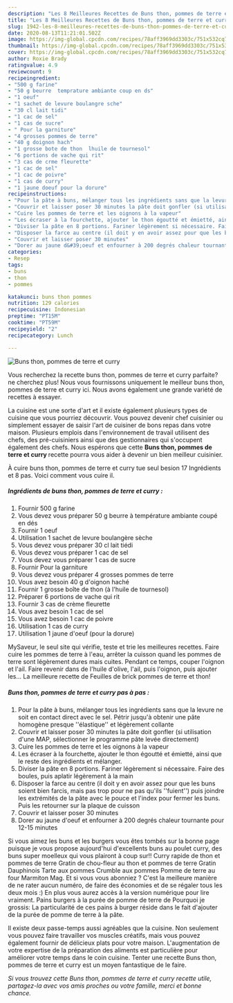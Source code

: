 ```yaml
---
description: "Les 8 Meilleures Recettes de Buns thon, pommes de terre et curry"
title: "Les 8 Meilleures Recettes de Buns thon, pommes de terre et curry"
slug: 1942-les-8-meilleures-recettes-de-buns-thon-pommes-de-terre-et-curry
date: 2020-08-13T11:21:01.502Z
image: https://img-global.cpcdn.com/recipes/78aff3969dd3303c/751x532cq70/buns-thon-pommes-de-terre-et-curry-photo-principale-de-la-recette.jpg
thumbnail: https://img-global.cpcdn.com/recipes/78aff3969dd3303c/751x532cq70/buns-thon-pommes-de-terre-et-curry-photo-principale-de-la-recette.jpg
cover: https://img-global.cpcdn.com/recipes/78aff3969dd3303c/751x532cq70/buns-thon-pommes-de-terre-et-curry-photo-principale-de-la-recette.jpg
author: Roxie Brady
ratingvalue: 4.9
reviewcount: 9
recipeingredient:
- "500 g farine"
- "50 g beurre  temprature ambiante coup en ds"
- "1 oeuf"
- "1 sachet de levure boulangre sche"
- "30 cl lait tidi"
- "1 cac de sel"
- "1 cas de sucre"
- " Pour la garniture"
- "4 grosses pommes de terre"
- "40 g doignon hach"
- "1 grosse bote de thon  lhuile de tournesol"
- "6 portions de vache qui rit"
- "3 cas de crme fleurette"
- "1 cac de sel"
- "1 cac de poivre"
- "1 cas de curry"
- "1 jaune doeuf pour la dorure"
recipeinstructions:
- "Pour la pâte à buns, mélanger tous les ingrédients sans que la levure ne soit en contact direct avec le sel. Pétrir jusqu&#39;à obtenir une pâte homogène presque &#39;&#39;élastique&#39;&#39; et légèrement collante"
- "Couvrir et laisser poser 30 minutes la pâte doit gonfler (si utilisation d&#39;une MAP, sélectionner le programme pâte levée directement)"
- "Cuire les pommes de terre et les oignons à la vapeur"
- "Les écraser à la fourchette, ajouter le thon égoutté et émietté, ainsi que le reste des ingrédients et mélanger."
- "Diviser la pâte en 8 portions. Fariner légèrement si nécessaire. Faire des boules, puis aplatir légèrement à la main"
- "Disposer la farce au centre (il doit y en avoir assez pour que les buns soient bien farcis, mais pas trop pour ne pas qu&#39;ils &#39;&#39;fuient&#39;&#39;) puis joindre les extrémités de la pâte avec le pouce et l&#39;index pour fermer les buns. Puis les retourner sur la plaque de cuisson"
- "Couvrir et laisser poser 30 minutes"
- "Dorer au jaune d&#39;oeuf et enfourner à 200 degrés chaleur tournante pour 12-15 minutes"
categories:
- Resep
tags:
- buns
- thon
- pommes

katakunci: buns thon pommes 
nutrition: 129 calories
recipecuisine: Indonesian
preptime: "PT15M"
cooktime: "PT59M"
recipeyield: "2"
recipecategory: Lunch

---
```



![Buns thon, pommes de terre et curry](https://img-global.cpcdn.com/recipes/78aff3969dd3303c/751x532cq70/buns-thon-pommes-de-terre-et-curry-photo-principale-de-la-recette.jpg)

Vous recherchez la recette buns thon, pommes de terre et curry parfaite? ne cherchez plus! Nous vous fournissons uniquement le meilleur buns thon, pommes de terre et curry ici. Nous avons également une grande variété de recettes à essayer.

La cuisine est une sorte d'art et il existe également plusieurs types de cuisine que vous pourriez découvrir. Vous pouvez devenir chef cuisinier ou simplement essayer de saisir l'art de cuisiner de bons repas dans votre maison. Plusieurs emplois dans l'environnement de travail utilisent des chefs, des pré-cuisiniers ainsi que des gestionnaires qui s'occupent également des chefs. Nous espérons que cette <strong> Buns thon, pommes de terre et curry </strong> recette pourra vous aider à devenir un bien meilleur cuisinier.

<!--inarticleads1-->

À cuire buns thon, pommes de terre et curry tue seul besion 17 Ingrédients et 8 pas. Voici comment vous cuire il.

##### Ingrédients de buns thon, pommes de terre et curry :

1. Fournir 500 g farine
1. Vous devez vous préparer 50 g beurre à température ambiante coupé en dés
1. Fournir 1 oeuf
1. Utilisation 1 sachet de levure boulangère sèche
1. Vous devez vous préparer 30 cl lait tiédi
1. Vous devez vous préparer 1 cac de sel
1. Vous devez vous préparer 1 cas de sucre
1. Fournir  Pour la garniture
1. Vous devez vous préparer 4 grosses pommes de terre
1. Vous avez besoin 40 g d&#39;oignon haché
1. Fournir 1 grosse boîte de thon (à l&#39;huile de tournesol)
1. Préparer 6 portions de vache qui rit
1. Fournir 3 cas de crème fleurette
1. Vous avez besoin 1 cac de sel
1. Vous avez besoin 1 cac de poivre
1. Utilisation 1 cas de curry
1. Utilisation 1 jaune d&#39;oeuf (pour la dorure)


MySaveur, le seul site qui vérifie, teste et trie les meilleures recettes. Faire cuire les pommes de terre à l&#39;eau, arrêter la cuisson quand les pommes de terre sont légèrement dures mais cuites. Pendant ce temps, couper l&#39;oignon et l&#39;ail. Faire revenir dans de l&#39;huile d&#39;olive, l&#39;ail, puis l&#39;oignon, puis ajouter les… La meilleure recette de Feuilles de brick pommes de terre et thon! 

<!--inarticleads2-->

##### Buns thon, pommes de terre et curry pas à pas :

1. Pour la pâte à buns, mélanger tous les ingrédients sans que la levure ne soit en contact direct avec le sel. Pétrir jusqu&#39;à obtenir une pâte homogène presque &#39;&#39;élastique&#39;&#39; et légèrement collante
1. Couvrir et laisser poser 30 minutes la pâte doit gonfler (si utilisation d&#39;une MAP, sélectionner le programme pâte levée directement)
1. Cuire les pommes de terre et les oignons à la vapeur
1. Les écraser à la fourchette, ajouter le thon égoutté et émietté, ainsi que le reste des ingrédients et mélanger.
1. Diviser la pâte en 8 portions. Fariner légèrement si nécessaire. Faire des boules, puis aplatir légèrement à la main
1. Disposer la farce au centre (il doit y en avoir assez pour que les buns soient bien farcis, mais pas trop pour ne pas qu&#39;ils &#39;&#39;fuient&#39;&#39;) puis joindre les extrémités de la pâte avec le pouce et l&#39;index pour fermer les buns. Puis les retourner sur la plaque de cuisson
1. Couvrir et laisser poser 30 minutes
1. Dorer au jaune d&#39;oeuf et enfourner à 200 degrés chaleur tournante pour 12-15 minutes


Si vous aimez les buns et les burgers vous êtes tombés sur la bonne page puisque je vous propose aujourd&#39;hui d&#39;excellents buns au poulet curry, des buns super moelleux qui vous plairont à coup sur!! Curry rapide de thon et pommes de terre Gratin de chou-fleur au thon et pommes de terre Gratin Dauphinois Tarte aux pommes Crumble aux pommes Pomme de terre au four Marmiton Mag. Et si vous vous abonniez ? C&#39;est la meilleure manière de ne rater aucun numéro, de faire des économies et de se régaler tous les deux mois :) En plus vous aurez accès à la version numérique pour lire vraiment. Pains burgers à la purée de pomme de terre de Pourquoi je grossis: La particularité de ces pains à burger réside dans le fait d&#39;ajouter de la purée de pomme de terre à la pâte. 

<!--inarticleads1-->

<p>
Il existe deux passe-temps aussi agréables que la cuisine. Non seulement vous pouvez faire travailler vos muscles créatifs, mais vous pouvez également fournir de délicieux plats pour votre maison. L'augmentation de votre expertise de la préparation des aliments est particulière pour améliorer votre temps dans le coin cuisine. Tenter une recette Buns thon, pommes de terre et curry est un moyen fantastique de le faire.
</p>

<p>
<i>Si vous trouvez cette Buns thon, pommes de terre et curry recette utile, partagez-la avec vos amis proches ou votre famille, merci et bonne chance.</i>
</p>
